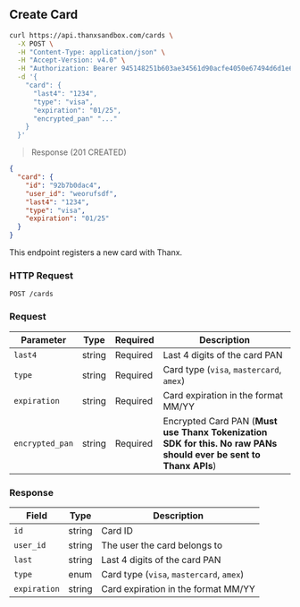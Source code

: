 ## Create Card

```bash
curl https://api.thanxsandbox.com/cards \
  -X POST \
  -H "Content-Type: application/json" \
  -H "Accept-Version: v4.0" \
  -H "Authorization: Bearer 945148251b603ae34561d90acfe4050e67494d6d1e65d4d3d52798407f03c0bd" \
  -d '{
    "card": {
      "last4": "1234",
      "type": "visa",
      "expiration": "01/25",
      "encrypted_pan" "..."
    }
  }'
```

> Response (201 CREATED)

```json
{
  "card": {
    "id": "92b7b0dac4",
    "user_id": "weorufsdf",
    "last4": "1234",
    "type": "visa",
    "expiration": "01/25"
  }
}
```

This endpoint registers a new card with Thanx.

### HTTP Request

`POST /cards`

### Request

Parameter | Type | Required | Description
--------- | ---- | -------- | -----------
`last4` | string | Required | Last 4 digits of the card PAN
`type` | string | Required | Card type (`visa`, `mastercard`, `amex`)
`expiration` | string | Required | Card expiration in the format MM/YY
`encrypted_pan` | string | Required | Encrypted Card PAN (**Must use Thanx Tokenization SDK for this. No raw PANs should ever be sent to Thanx APIs**)

### Response

Field | Type | Description
----- | ---- | -----------
`id` | string | Card ID
`user_id` | string | The user the card belongs to
`last` | string | Last 4 digits of the card PAN
`type` | enum | Card type (`visa`, `mastercard`, `amex`)
`expiration` | string | Card expiration in the format MM/YY
